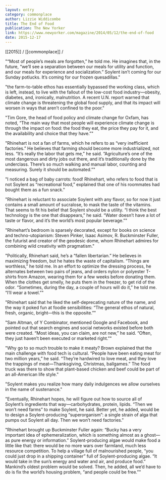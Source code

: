```yaml
---
layout: entry
category: commonplace
author: Lizzie Widdicombe
title: The End of Food
publication: The New Yorker
link: https://www.newyorker.com/magazine/2014/05/12/the-end-of-food
date: 2015-12-17
---
```


[[2015]] / [[commonplace]] / 

"“Most of people’s meals are forgotten,” he told me. He imagines that, in the future, “we’ll see a separation between our meals for utility and function, and our meals for experience and socialization.” Soylent isn’t coming for our Sunday potlucks. It’s coming for our frozen quesadillas."

"the farm-to-table ethos has essentially bypassed the working class, which is left, instead, to live with the fallout of the low-cost food industry—obesity, diabetes, and, ironically, malnutrition. A recent U.N. report warned that climate change is threatening the global food supply, and that its impact will worsen in ways that aren’t confined to the poor."

"Tim Gore, the head of food policy and climate change for Oxfam, has noted, “The main way that most people will experience climate change is through the impact on food: the food they eat, the price they pay for it, and the availability and choice that they have.”"

"Rhinehart is not a fan of farms, which he refers to as “very inefficient factories.” He believes that farming should become more industrialized, not less. “It’s really the labor that gets me,” he said. “Agriculture’s one of the most dangerous and dirty jobs out there, and it’s traditionally done by the underclass. There’s so much walking and manual labor, counting and measuring. Surely it should be automated.”"

"I noticed a bag of baby carrots: food! Rhinehart, who refers to food that is not Soylent as “recreational food,” explained that one of his roommates had bought them as a fun snack."

"Rhinehart is reluctant to associate Soylent with any flavor, so for now it just contains a small amount of sucralose, to mask the taste of the vitamins. That seems to fit his belief that Soylent should be a utility. “I think the best technology is the one that disappears,” he said. “Water doesn’t have a lot of taste or flavor, and it’s the world’s most popular beverage.”"

"Rhinehart’s bedroom is sparsely decorated, except for books on science and techno-utopianism: Steven Pinker, Isaac Asimov, R. Buckminster Fuller, the futurist and creator of the geodesic dome, whom Rhinehart admires for combining wild creativity with pragmatism."

"Politically, Rhinehart said, he’s a “fallen libertarian.” He believes in maximizing freedom, but he hates the waste of capitalism. “Things are worthless,” he told me. In an effort to optimize the dressing process, he alternates between two pairs of jeans, and orders nylon or polyester T-shirts from Amazon, wearing them for a few weeks before donating them. When the clothes get smelly, he puts them in the freezer, to get rid of the odor. “Sometimes, during the day, a couple of hours will do it,” he told me. “I’ll wear a towel.”"

"Rhinehart said that he liked the self-deprecating nature of the name, and the way it poked fun at foodie sensibilities: “The general ethos of natural, fresh, organic, bright—this is the opposite.”"

"Sam Altman, of Y Combinator, mentioned Google and Facebook, and pointed out that search engines and social networks existed before both were created. “Most ideas, you can claim, are not new,” he said. “Often, they just haven’t been executed or marketed right.”"

"Why go to so much trouble to make it meaty? Brown explained that the main challenge with food tech is cultural. “People have been eating meat for two million years,” he said. “They’re hardwired to love meat, and they love the trappings of meat—Thanksgiving, Christmas, ballgames.” The food truck was there to show that plant-based chicken and beef could be part of an all-American life style."

"Soylent makes you realize how many daily indulgences we allow ourselves in the name of sustenance."

"Eventually, Rhinehart hopes, he will figure out how to source all of Soylent’s ingredients that way—carbohydrates, protein, lipids. “Then we won’t need farms” to make Soylent, he said. Better yet, he added, would be to design a Soylent-producing “superorganism”: a single strain of alga that pumps out Soylent all day. Then we won’t need factories."

"Rhinehart brought up Buckminster Fuller again: “Bucky has a very important idea of ephemeralization, which is something almost as a ghost—as pure energy or information.” Soylent-producing algae would make food a little like that: there would be no more wars over farmland, much less resource competition. To help a village full of malnourished people, “you could just drop in a shipping container” full of Soylent-producing algae. “It would take in the sun’s energy and water and air, and produce food.” Mankind’s oldest problem would be solved. Then, he added, all we’d have to do is fix the world’s housing problem, “and people could be free.”"